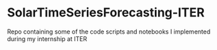 # SolarTimeSeriesForecasting-ITER
Repo containing some of the code scripts and notebooks I implemented during my internship at ITER
